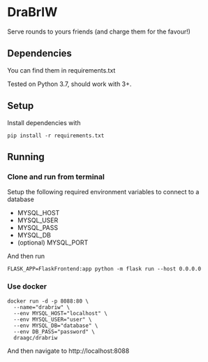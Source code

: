 # DraBrIW

Serve rounds to yours friends (and charge them for the favour!)

## Dependencies

You can find them in requirements.txt

Tested on Python 3.7, should work with 3+.

## Setup

Install dependencies with
```shell script
pip install -r requirements.txt
```

## Running

### Clone and run from terminal
Setup the following required environment variables to connect to a database

- MYSQL_HOST
- MYSQL_USER
- MYSQL_PASS
- MYSQL_DB
- (optional) MYSQL_PORT


And then run
```shell script
FLASK_APP=FlaskFrontend:app python -m flask run --host 0.0.0.0
```

### Use docker

```shell script
docker run -d -p 8088:80 \
  --name="drabriw" \
  --env MYSQL_HOST="localhost" \
  --env MYSQL_USER="user" \
  --env MYSQL_DB="database" \
  --env DB_PASS="password" \
  draagc/drabriw
```
And then navigate to http://localhost:8088
